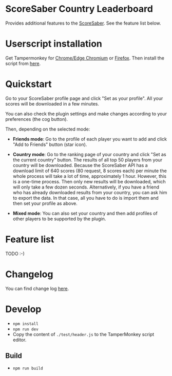 # ScoreSaber Country Leaderboard
Provides additional features to the [ScoreSaber](https://scoresaber.com). See the feature list below.

# Userscript installation
Get Tampermonkey for [Chrome/Edge Chromium](https://chrome.google.com/webstore/detail/tampermonkey/dhdgffkkebhmkfjojejmpbldmpobfkfo) or [Firefox](https://addons.mozilla.org/firefox/addon/tampermonkey/). Then install the script from [here](https://github.com/motzel/ScoreSaberCountryLeaderboard/raw/master/dist/scoresaber-country-leaderboard.user.js).

# Quickstart

Go to your ScoreSaber profile page and click "Set as your profile". All your scores will be downloaded in a few minutes.

You can also check the plugin settings and make changes according to your preferences (the cog button).

Then, depending on the selected mode:

- **Friends mode**: Go to the profile of each player you want to add and click "Add to Friends" button (star icon).

- **Country mode**: Go to the ranking page of your country and click "Set as the current country" button. The results of all top 50 players from your country will be downloaded. Because the ScoreSaber API has a download limit of 640 scores (80 request, 8 scores each) per minute the whole process will take a lot of time, approximately 1 hour. However, this is a one-time process. Then only new results will be downloaded, which will only take a few dozen seconds. Alternatively, if you have a friend who has already downloaded results from your country, you can ask him to export the data. In that case, all you have to do is import them and then set your profile as above.

- **Mixed mode**: You can also set your country and then add profiles of other players to be supported by the plugin.

# Feature list

TODO :-)

# Changelog
You can find change log [here](CHANGELOG.md).

# Develop
- `npm install`
- `npm run dev`
- Copy the content of `./test/header.js` to the TamperMonkey script editor.

## Build
- `npm run build` 

